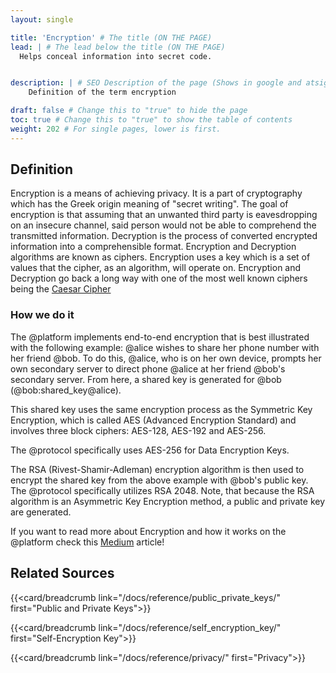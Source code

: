 ```yaml
---
layout: single

title: 'Encryption' # The title (ON THE PAGE)
lead: | # The lead below the title (ON THE PAGE)
  Helps conceal information into secret code.


description: | # SEO Description of the page (Shows in google and atsign.dev search)
    Definition of the term encryption

draft: false # Change this to "true" to hide the page
toc: true # Change this to "true" to show the table of contents
weight: 202 # For single pages, lower is first.
---
```


## Definition
Encryption is a means of achieving privacy. It is a part of cryptography which has the Greek origin meaning of "secret writing". The goal of encryption is that assuming that an unwanted third party is eavesdropping on an insecure channel, said person would not be able to comprehend the transmitted information. Decryption is the process of converted encrypted information into a comprehensible format. Encryption and Decryption algorithms are known as ciphers. Encryption uses a key which is a set of values that the cipher, as an algorithm, will operate on. Encryption and Decryption go back a long way with one of the most well known ciphers being the [Caesar Cipher](https://en.wikipedia.org/wiki/Caesar_cipher)

### How we do it   
The @platform implements end-to-end encryption that is best illustrated with the following example: @alice wishes to share her phone number with her friend @bob. To do this, @alice, who is on her own device, prompts her own secondary server to direct phone @alice at her friend @bob's secondary server. From here, a shared key is generated for @bob (@bob:shared_key@alice).

This shared key uses the same encryption process as the Symmetric Key Encryption, which is called AES (Advanced Encryption Standard) and involves three block ciphers: AES-128, AES-192 and AES-256.

The @protocol specifically uses AES-256 for Data Encryption Keys.

The RSA (Rivest-Shamir-Adleman) encryption algorithm is then used to encrypt the shared key from the above example with @bob's public key. The @protocol specifically utilizes RSA 2048. Note, that because the RSA algorithm is an Asymmetric Key Encryption method, a public and private key are generated.

If you want to read more about Encryption and how it works on the @platform check this [Medium](https://atsigncompany.medium.com/data-encryption-caching-with-the-protocol-debe9efc0f49) article!

## Related Sources
<!-- The redirects for this site do not work yet! -->

{{<card/breadcrumb link="/docs/reference/public_private_keys/" first="Public and Private Keys">}}

{{<card/breadcrumb link="/docs/reference/self_encryption_key/" first="Self-Encryption Key">}}

{{<card/breadcrumb link="/docs/reference/privacy/" first="Privacy">}}